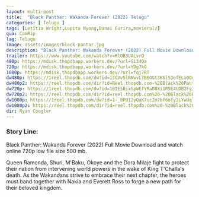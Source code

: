 ```yaml
---
layout: multi-post
title:  "Black Panther: Wakanda Forever (2022) Telugu"
categories: [ Telugu ]
tags: [Letitia Wright,Lupita Nyong,Danai Gurira,movierulz]
qua: CamRip
lag: Telugu
image: assets/images/block-pantar.jpg
description: "Black Panther: Wakanda Forever (2022) Full Movie Download and watch online 720p low file size 500 mb."
trailer: https://www.youtube.com/watch?v=RlOB3UALvrQ
480p: https://mdisk.thopdbapp.workers.dev/?url=Gi34Qa
720p: https://mdisk.thopdbapp.workers.dev/?url=YDg7kG
1080p: https://mdisk.thopdbapp.workers.dev/?url=fqj7RT
dw480p: https://1reel.thopdb.com/dw?id=13GVv5lRNwvL7B6OGt3K6lS3efELx0QuH
dw480p2: https://reel.thopdb.com/dir?id=Reel.thopdb.com-%20Black%20Panther%20Wakanda%20Forever%20(2022)%20Telugu%20PreDVD%20-%20400MB%20-%20x264%20-%20HQ%20Clean%20Aud.mkv
dw720p: https://1reel.thopdb.com/dw?id=1BIE5BixSpWEfYRaO8Xi1R5E4UDB2Fy3i
dw720p2: https://reel.thopdb.com/dir?id=reel.thopdb.com%20-%20Black%20Panther%20Wakanda%20Forever%20(2022)%20Telugu%20PreDVD%20-%20720p%20-%20x264%20-%20HQ%20Clean%20Aud%20-%201.2GB.mkv
dw1080p: https://1reel.thopdb.com/dw?id=1-_0PU12yQaK7ucZm7bf6ofy2LYwUqlNE
dw1080p2: https://reel.thopdb.com/dir?id=reel.thopdb.com%20-%20Black%20Panther%20Wakanda%20Forever%20(2022)%20Telugu%20PreDVD%20-%201080p%20-%20x264%20-%20HQ%20Clean%20Aud%20-%202.4GB.mkv
dir: Ryan Coogler
---
```


### Story Line:
Black Panther: Wakanda Forever (2022) Full Movie Download and watch online 720p low file size 500 mb.

Queen Ramonda, Shuri, M'Baku, Okoye and the Dora Milaje fight to protect their nation from intervening world powers in the wake of King T'Challa's death. As the Wakandans strive to embrace their next chapter, the heroes must band together with Nakia and Everett Ross to forge a new path for their beloved kingdom.





